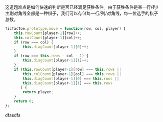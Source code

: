 这道题难点是如何快速的判断是否已经满足获胜条件。由于获胜条件是某一行/列/主副对角线全部是一种棋子，我们可以存储每一行/列/对角线，每一位选手的棋子总数。

```javascript
TicTacToe.prototype.move = function(row, col, player) {
    this.rowCount[player-1][row]++;
    this.colCount[player-1][col]++;
    if (row === col) {
        this.diagCount[player-1][0]++;
    }
    if (row === this.rows - col - 1) {
        this.diagCount[player-1][1]++;
    }
    if (this.rowCount[player-1][row] === this.rows ||
        this.colCount[player-1][col] === this.rows ||
        this.diagCount[player-1][0] === this.rows ||
        this.diagCount[player-1][1] === this.rows
       ) {
        return player;
    }
    return 0;
};
```
dfasdfa
